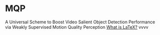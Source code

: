 # MQP
A Universal Scheme to Boost Video Salient Object Detection Performance via Weakly Supervised Motion Quality Perception
[What is LaTeX?](#what-is-latex?)
vvvv

